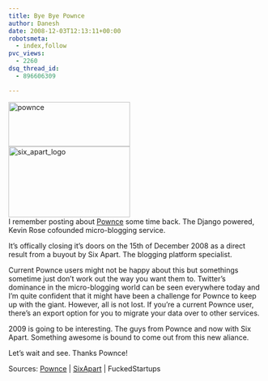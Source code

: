 ```yaml
---
title: Bye Bye Pownce
author: Danesh
date: 2008-12-03T12:13:11+00:00
robotsmeta:
  - index,follow
pvc_views:
  - 2260
dsq_thread_id:
  - 896606309

---
```

[<img loading="lazy" src="http://farm4.static.flickr.com/3009/3079968692_e524b8d1f0_m.jpg" alt="pownce" width="240" height="88" />][1]  
[<img loading="lazy" src="http://farm4.static.flickr.com/3180/3079968784_754d0f23d1_m.jpg" alt="six_apart_logo" width="240" height="140" />][2]  
I remember posting about [Pownce][3] some time back. The Django powered, Kevin Rose cofounded micro-blogging service.

It&#8217;s offically closing it&#8217;s doors on the 15th of December 2008 as a direct result from a buyout by Six Apart. The blogging platform specialist.

Current Pownce users might not be happy about this but somethings sometime just don&#8217;t work out the way you want them to. Twitter&#8217;s dominance in the micro-blogging world can be seen everywhere today and I&#8217;m quite confident that it might have been a challenge for Pownce to keep up with the giant. However, all is not lost. If you&#8217;re a current Pownce user, there&#8217;s an export option for you to migrate your data over to other services.

2009 is going to be interesting. The guys from Pownce and now with Six Apart. Something awesome is bound to come out from this new aliance.

Let&#8217;s wait and see. Thanks Pownce!

Sources: [Pownce][4] | [SixApart][5] | FuckedStartups

 [1]: http://www.flickr.com/photos/dannyportal/3079968692/ "pownce by Danesh Manoharan, on Flickr"
 [2]: http://www.flickr.com/photos/dannyportal/3079968784/ "six_apart_logo by Danesh Manoharan, on Flickr"
 [3]: /posts/pownce-invites-for-grabs/
 [4]: http://blog.pownce.com/2008/12/01/goodbye-pownce-hello-six-apart/
 [5]: http://www.sixapart.com/blog/2008/12/welcome-pownce-team.html